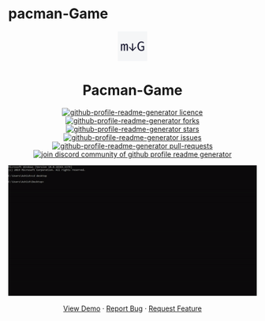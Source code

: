 # pacman-Game


<p align="center">
  <a href="https://ashish2030.github.io/gh-profile-readme-generator">
    <img alt="GitHub Profile Readme Generator" src="./src/images/mdg.png" width="60" />
  </a>
</p>
<h1 align="center">
  Pacman-Game
</h1>

<p align="center">
<a href="https://github.com/ashish2030/pacman-Game/blob/master/LICENSE" target="blank">
<img src="https://img.shields.io/github/license/ashish2030/github-profile-readme-generator?style=flat-square" alt="github-profile-readme-generator licence" />
</a>
<a href="https://github.com/ashish2030/pacman-Game/fork" target="blank">
<img src="https://img.shields.io/github/forks/ashish2030/github-profile-readme-generator?style=flat-square" alt="github-profile-readme-generator forks"/>
</a>
<a href="https://github.com/ashish2030/pacman-Game/stargazers" target="blank">
<img src="https://img.shields.io/github/stars/rahuldkjain/github-profile-readme-generator?style=flat-square" alt="github-profile-readme-generator stars"/>
</a>
<a href="https://github.com/ashish2030/pacman-Game/issues" target="blank">
<img src="https://img.shields.io/github/issues/rahuldkjain/github-profile-readme-generator?style=flat-square" alt="github-profile-readme-generator issues"/>
</a>
<a href="https://github.com/ashish2030/pacman-Game/pulls" target="blank">
<img src="https://img.shields.io/github/issues-pr/rahuldkjain/github-profile-readme-generator?style=flat-square" alt="github-profile-readme-generator pull-requests"/>
</a>
<a href="https://discord.gg/HHMs7Eg" target="blank">
<img src="https://img.shields.io/discord/735303195105951764?label=Join%20Community&logo=discord&style=flat-square" alt="join discord community of github profile readme generator"/>
</a>
</p>

<p align="center"><img src="./src/images/ezgif.com-gif-maker.gif" alt="github-profile-readme-generator gif" /></p>

<p align="center">
    <a href="https://github.com/Ashish2030/pacman-Game" target="blank">View Demo</a>
    ·
    <a href="https://github.com/ashish2030/pacman-Game/issues/new/choose">Report Bug</a>
    ·
    <a href="https://github.com/ashish2030/pacman-Game/issues/new/choose">Request Feature</a>
</p>


